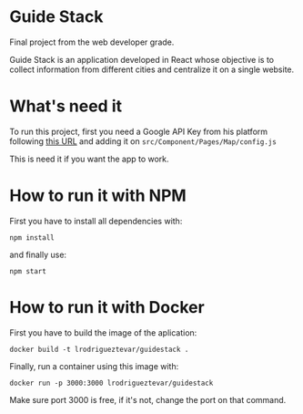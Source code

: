 # Guide Stack
Final project from the web developer grade.

Guide Stack is an application developed in React whose objective is to collect information from different cities and centralize it on a single website.

# What's need it
To run this project, first you need a Google API Key from his platform following [this URL](https://console.cloud.google.com/apis/credentials?hl=es-419&authuser=1&angularJsUrl=%2Fprojectselector%2Fapis%2Fcredentials%3Fhl%3Des-419%26supportedpurview%3Dproject%26authuser%3D1&project=guidestack&folder=&organizationId=&supportedpurview=project)
and adding it on ``` src/Component/Pages/Map/config.js ```

This is need it if you want the app to work.

# How to run it with NPM
First you have to install all dependencies with:
```
npm install
```
and finally use:
```
npm start
```

# How to run it with Docker
First you have to build the image of the aplication:
```
docker build -t lrodrigueztevar/guidestack .
```
Finally, run a container using this image with:
```
docker run -p 3000:3000 lrodrigueztevar/guidestack
```
Make sure port 3000 is free, if it's not, change the port on that command.